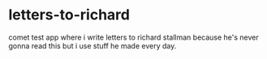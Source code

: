 letters-to-richard
==================

comet test app where i write letters to richard stallman because he's never gonna read this but i use stuff he made every day.